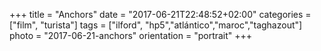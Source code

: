 +++
title = "Anchors"
date = "2017-06-21T22:48:52+02:00"
categories = ["film", "turista"]
tags = ["ilford", "hp5","atlántico","maroc","taghazout"]
photo = "2017-06-21-anchors"
orientation = "portrait"
+++
